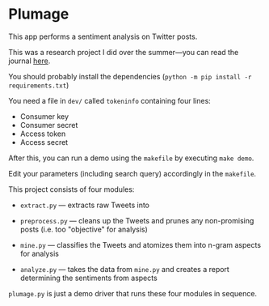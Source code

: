 # Plumage
This app performs a sentiment analysis on Twitter posts.

This was a research project I did over the summer—you can read the journal [here](https://github.com/jnguyen1098/plumage/blob/master/QQuibbles.pdf).

You should probably install the dependencies (`python -m pip install -r requirements.txt`)

You need a file in `dev/` called `tokeninfo` containing four lines:
- Consumer key
- Consumer secret
- Access token
- Access secret

After this, you can run a demo using the `makefile` by executing `make demo`.

Edit your parameters (including search query) accordingly in the `makefile`.

This project consists of four modules:

- `extract.py` — extracts raw Tweets into

- `preprocess.py` — cleans up the Tweets and prunes any non-promising posts (i.e. too "objective" for analysis)

- `mine.py` — classifies the Tweets and atomizes them into n-gram aspects for analysis

- `analyze.py` — takes the data from `mine.py` and creates a report determining the sentiments from aspects

`plumage.py` is just a demo driver that runs these four modules in sequence.

